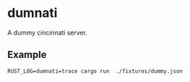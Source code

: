 # dumnati

A dummy cincinnati server.

## Example

```
RUST_LOG=dumnati=trace cargo run  ./fixtures/dummy.json
```
